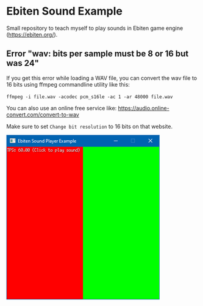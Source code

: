# Ebiten Sound Example

Small repository to teach myself to play sounds in Ebiten game engine (https://ebiten.org/).

## Error "wav: bits per sample must be 8 or 16 but was 24"

If you get this error while loading a WAV file, you can convert the wav file to 16 bits using ffmpeg commandline utility like this:

`ffmpeg -i file.wav -acodec pcm_s16le -ac 1 -ar 48000 file.wav`

You can also use an online free service like: https://audio.online-convert.com/convert-to-wav

Make sure to set `Change bit resolution` to 16 bits on that website.

![Screenshot](/screenshot.png)